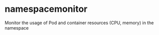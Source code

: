 # namespacemonitor
 Monitor the usage of Pod and container resources (CPU, memory) in the namespace
